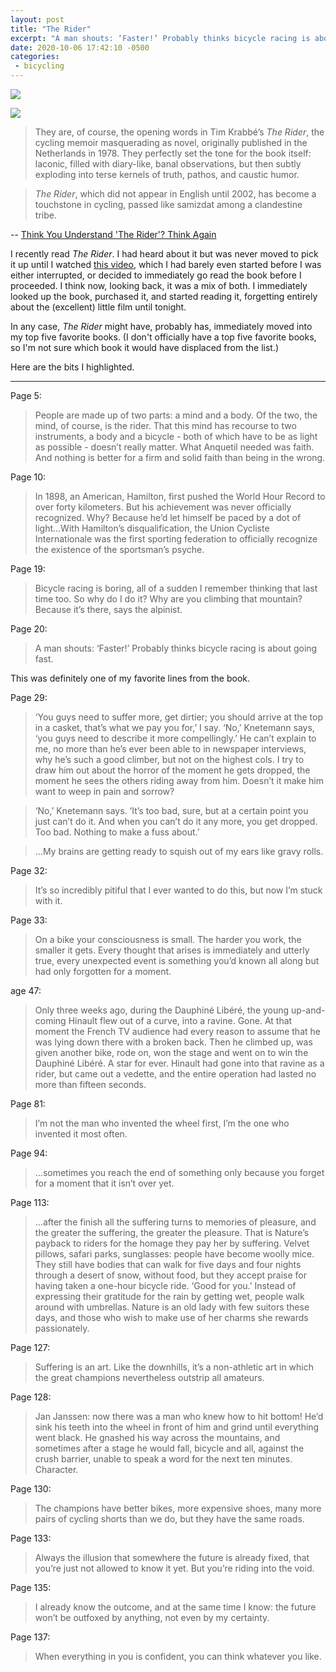 ```yaml
---
layout: post
title: "The Rider"
excerpt: "A man shouts: ‘Faster!’ Probably thinks bicycle racing is about going fast."
date: 2020-10-06 17:42:10 -0500
categories: 
 - bicycling
---
```


![]({{site.url}}/assets/2020/10/657466.jpg)

![]({{site.url}}/assets/2020/10/2020-10-06-18-04-14.png)

> They are, of course, the opening words in Tim Krabbé’s _The Rider_, the cycling memoir masquerading as novel, originally published in the Netherlands in 1978. They perfectly set the tone for the book itself: laconic, filled with diary-like, banal observations, but then subtly exploding into terse kernels of truth, pathos, and caustic humor.

> _The Rider_, which did not appear in English until 2002, has become a touchstone in cycling, passed like samizdat among a clandestine tribe.

-- [Think You Understand 'The Rider'? Think Again](https://www.bicycling.com/news/a20026829/think-you-understand-the-rider-think-again/ "which is an excellent article!")

I recently read _The Rider_. I had heard about it but was never moved to pick it up until I watched [this video](https://www.youtube.com/watch?v=JiaitFPHtqw "soo good"), which I had barely even started before I was either interrupted, or decided to immediately go read the book before I proceeded. I think now, looking back, it was a mix of both. I immediately looked up the book, purchased it, and started reading it, forgetting entirely about the (excellent) little film until tonight.

In any case, _The Rider_ might have, probably has, immediately moved into my top five favorite books. (I don't officially have a top five favorite books, so I'm not sure which book it would have displaced from the list.)

Here are the bits I highlighted.

---

Page 5:

> People are made up of two parts: a mind and a body. Of the two, the mind, of course, is the rider. That this mind has recourse to two instruments, a body and a bicycle - both of which have to be as light as possible - doesn’t really matter. What Anquetil needed was faith. And nothing is better for a firm and solid faith than being in the wrong.

Page 10:

> In 1898, an American, Hamilton, first pushed the World Hour Record to over forty kilometers. But his achievement was never officially recognized. Why? Because he’d let himself be paced by a dot of light...With Hamilton’s disqualification, the Union Cycliste Internationale was the first sporting federation to officially recognize the existence of the sportsman’s psyche.

Page 19:

> Bicycle racing is boring, all of a sudden I remember thinking that last time too. So why do I do it? Why are you climbing that mountain? Because it’s there, says the alpinist.

Page 20:

> A man shouts: ‘Faster!’ Probably thinks bicycle racing is about going fast.

This was definitely one of my favorite lines from the book.

Page 29:

> ‘You guys need to suffer more, get dirtier; you should arrive at the top in a casket, that’s what we pay you for,’ I say. ‘No,’ Knetemann says, ‘you guys need to describe it more compellingly.’ He can’t explain to me, no more than he’s ever been able to in newspaper interviews, why he’s such a good climber, but not on the highest cols. I try to draw him out about the horror of the moment he gets dropped, the moment he sees the others riding away from him. Doesn’t it make him want to weep in pain and sorrow?

> ‘No,’ Knetemann says. ‘It’s too bad, sure, but at a certain point you just can’t do it. And when you can’t do it any more, you get dropped. Too bad. Nothing to make a fuss about.’

> ...My brains are getting ready to squish out of my ears like gravy rolls.

Page 32:

> It’s so incredibly pitiful that I ever wanted to do this, but now I’m stuck with it.

Page 33:

> On a bike your consciousness is small. The harder you work, the smaller it gets. Every thought that arises is immediately and utterly true, every unexpected event is something you’d known all along but had only forgotten for a moment.

age 47:

> Only three weeks ago, during the Dauphiné Libéré, the young up-and-coming Hinault flew out of a curve, into a ravine. Gone. At that moment the French TV audience had every reason to assume that he was lying down there with a broken back. Then he climbed up, was given another bike, rode on, won the stage and went on to win the Dauphiné Libéré. A star for ever. Hinault had gone into that ravine as a rider, but came out a vedette, and the entire operation had lasted no more than fifteen seconds.

Page 81:

> I’m not the man who invented the wheel first, I’m the one who invented it most often.

Page 94:

> ...sometimes you reach the end of something only because you forget for a moment that it isn’t over yet.

Page 113:

> ...after the finish all the suffering turns to memories of pleasure, and the greater the suffering, the greater the pleasure. That is Nature’s payback to riders for the homage they pay her by suffering. Velvet pillows, safari parks, sunglasses: people have become woolly mice. They still have bodies that can walk for five days and four nights through a desert of snow, without food, but they accept praise for having taken a one-hour bicycle ride. ‘Good for you.’ Instead of expressing their gratitude for the rain by getting wet, people walk around with umbrellas. Nature is an old lady with few suitors these days, and those who wish to make use of her charms she rewards passionately.

Page 127:

> Suffering is an art. Like the downhills, it’s a non-athletic art in which the great champions nevertheless outstrip all amateurs.

Page 128:

> Jan Janssen: now there was a man who knew how to hit bottom! He’d sink his teeth into the wheel in front of him and grind until everything went black. He gnashed his way across the mountains, and sometimes after a stage he would fall, bicycle and all, against the crush barrier, unable to speak a word for the next ten minutes. Character.

Page 130:

> The champions have better bikes, more expensive shoes, many more pairs of cycling shorts than we do, but they have the same roads.

Page 133:

> Always the illusion that somewhere the future is already fixed, that you’re just not allowed to know it yet. But you’re riding into the void.

Page 135:

> I already know the outcome, and at the same time I know: the future won’t be outfoxed by anything, not even by my certainty.

Page 137:

> When everything in you is confident, you can think whatever you like.

